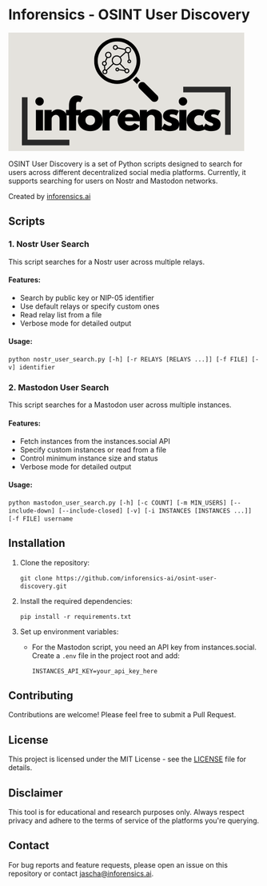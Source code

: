 # Inforensics - OSINT User Discovery

![Inforensics](https://github.com/Inforensics/.github/blob/main/logo.png)

OSINT User Discovery is a set of Python scripts designed to search for users across different decentralized social media platforms. Currently, it supports searching for users on Nostr and Mastodon networks.

Created by [inforensics.ai](https://inforensics.ai)

## Scripts

### 1. Nostr User Search

This script searches for a Nostr user across multiple relays.

#### Features:
- Search by public key or NIP-05 identifier
- Use default relays or specify custom ones
- Read relay list from a file
- Verbose mode for detailed output

#### Usage:
```
python nostr_user_search.py [-h] [-r RELAYS [RELAYS ...]] [-f FILE] [-v] identifier
```

### 2. Mastodon User Search

This script searches for a Mastodon user across multiple instances.

#### Features:
- Fetch instances from the instances.social API
- Specify custom instances or read from a file
- Control minimum instance size and status
- Verbose mode for detailed output

#### Usage:
```
python mastodon_user_search.py [-h] [-c COUNT] [-m MIN_USERS] [--include-down] [--include-closed] [-v] [-i INSTANCES [INSTANCES ...]] [-f FILE] username
```

## Installation

1. Clone the repository:
   ```
   git clone https://github.com/inforensics-ai/osint-user-discovery.git
   ```

2. Install the required dependencies:
   ```
   pip install -r requirements.txt
   ```

3. Set up environment variables:
   - For the Mastodon script, you need an API key from instances.social. Create a `.env` file in the project root and add:
     ```
     INSTANCES_API_KEY=your_api_key_here
     ```

## Contributing

Contributions are welcome! Please feel free to submit a Pull Request.

## License

This project is licensed under the MIT License - see the [LICENSE](LICENSE) file for details.

## Disclaimer

This tool is for educational and research purposes only. Always respect privacy and adhere to the terms of service of the platforms you're querying.

## Contact

For bug reports and feature requests, please open an issue on this repository or contact jascha@inforensics.ai.
